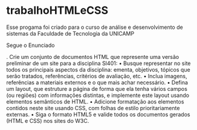 # trabalhoHTMLeCSS

Esse progama foi criado para o curso de análise e desenvolvimento de sistemas da Faculdade de Tecnologia da UNICAMP 


Segue o Enunciado

. Crie um conjunto de documentos HTML que represente uma
versão preliminar de um site para a disciplina SI401:
• Busque representar no site todos os principais aspectos da disciplina:
ementa, objetivos, tópicos que serão tratados, referências, critérios de
avaliação, etc.
• Inclua imagens, referências a materiais externos e o que mais achar
necessário.
• Defina um layout, que estruture a página de forma que ela tenha vários
campos (ou regiões) com informações distintas, e implemente este
layout usando elementos semânticos de HTML.
• Adicione formatação aos elementos contidos neste site usando CSS, com
folhas de estilo prioritariamente externas.
• Siga o formato HTML5 e valide todos os documentos gerados (HTML e
CSS) nos sites do W3C. 
